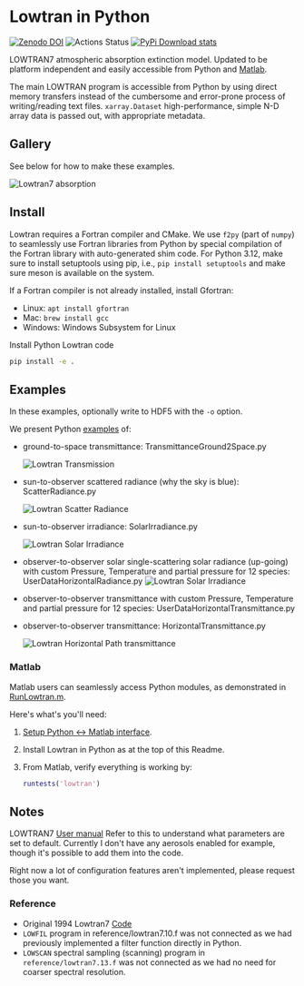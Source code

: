 # Lowtran in Python

[![Zenodo DOI](https://zenodo.org/badge/DOI/10.5281/zenodo.213475.svg)](https://doi.org/10.5281/zenodo.213475)
![Actions Status](https://github.com/space-physics/lowtran/workflows/ci/badge.svg)
[![PyPi Download stats](http://pepy.tech/badge/lowtran)](http://pepy.tech/project/lowtran)

LOWTRAN7 atmospheric absorption extinction model.
Updated to be platform independent and easily accessible from Python and
[Matlab](#matlab).

The main LOWTRAN program is accessible from Python by using direct memory transfers instead of the cumbersome and error-prone process of writing/reading text files.
`xarray.Dataset` high-performance, simple N-D array data is passed out, with appropriate metadata.

## Gallery

See below for how to make these examples.

![Lowtran7 absorption](./gfx/lowtran.png)

## Install

Lowtran requires a Fortran compiler and CMake.
We use `f2py` (part of `numpy`) to seamlessly use Fortran libraries from Python by special compilation of the Fortran library with auto-generated shim code.
For Python 3.12, make sure to install setuptools using pip, i.e., `pip install setuptools` and make sure meson is available on the system.

If a Fortran compiler is not already installed, install Gfortran:

* Linux: `apt install gfortran`
* Mac: `brew install gcc`
* Windows: Windows Subsystem for Linux

Install Python Lowtran code

```sh
pip install -e .
```

## Examples

In these examples, optionally write to HDF5 with the `-o` option.

We present Python [examples](./example) of:

* ground-to-space transmittance: TransmittanceGround2Space.py

  ![Lowtran Transmission](./doc/txgnd2space.png)
* sun-to-observer scattered radiance (why the sky is blue): ScatterRadiance.py

  ![Lowtran Scatter Radiance](./gfx/whyskyisblue.png)
* sun-to-observer irradiance: SolarIrradiance.py

  ![Lowtran Solar Irradiance](./gfx/irradiance.png)
* observer-to-observer solar single-scattering solar radiance (up-going) with custom Pressure, Temperature and partial pressure for 12 species: UserDataHorizontalRadiance.py
  ![Lowtran Solar Irradiance](./gfx/thermalradiance.png)
* observer-to-observer transmittance with custom Pressure, Temperature and partial pressure for 12 species: UserDataHorizontalTransmittance.py
* observer-to-observer transmittance: HorizontalTransmittance.py

  ![Lowtran Horizontal Path transmittance](./gfx/horizcompare.png)

### Matlab

Matlab users can seamlessly access Python modules, as demonstrated in
[RunLowtran.m](./RunLowtran.m).

Here's what's you'll need:

1. [Setup Python &harr; Matlab interface](https://www.scivision.dev/matlab-python-user-module-import/).
2. Install Lowtran in Python as at the top of this Readme.
3. From Matlab, verify everything is working by:

   ```matlab
   runtests('lowtran')
   ```

## Notes

LOWTRAN7
[User manual](http://www.dtic.mil/dtic/tr/fulltext/u2/a206773.pdf)
Refer to this to understand what parameters are set to default.
Currently I don't have any aerosols enabled for example, though it's possible to add them into the code.

Right now a lot of configuration features aren't implemented, please request those you want.

### Reference

* Original 1994 Lowtran7 [Code](http://www1.ncdc.noaa.gov/pub/data/software/lowtran/)
* `LOWFIL` program in reference/lowtran7.10.f was not connected as we had previously implemented a filter function directly in  Python.
* `LOWSCAN` spectral sampling (scanning) program in `reference/lowtran7.13.f` was not connected as we had no need for coarser spectral resolution.
